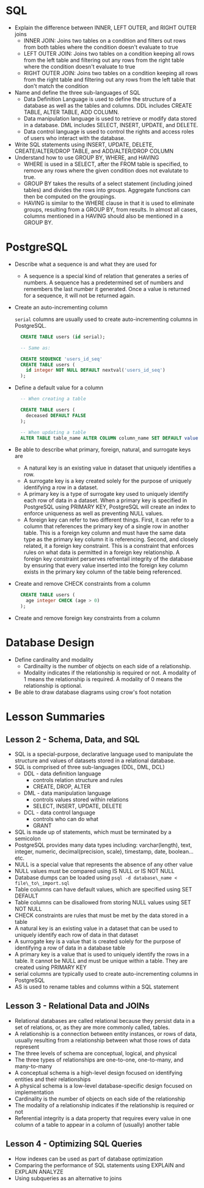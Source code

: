 # SQL

- Explain the difference between INNER, LEFT OUTER, and RIGHT OUTER joins
  - INNER JOIN: Joins two tables on a condition and filters out rows from both
    tables where the condition doesn't evaluate to true
  - LEFT OUTER JOIN: Joins two tables on a condition keeping all rows from the
    left table and filtering out any rows from the right table where the
    condition doesn't evaluate to true
  - RIGHT OUTER JOIN: Joins two tables on a condition keeping all rows from the
    right table and filtering out any rows from the left table that don't match
    the condition
- Name and define the three sub-languages of SQL
  - Data Definition Language is used to define the structure of a database as
    well as the tables and columns. DDL includes CREATE TABLE, ALTER TABLE, ADD
    COLUMN.
  - Data manipulation language is used to retrieve or modify data stored in a
    database. DML includes SELECT, INSERT, UPDATE, and DELETE.
  - Data control language is used to control the rights and access roles of
    users who interact with the database.
- Write SQL statements using INSERT, UPDATE, DELETE, CREATE/ALTER/DROP TABLE,
  and ADD/ALTER/DROP COLUMN
- Understand how to use GROUP BY, WHERE, and HAVING
  - WHERE is used in a SELECT, after the FROM table is specified, to remove any
    rows where the given condition does not evalutate to true.
  - GROUP BY takes the results of a select statement (including joined tables)
    and divides the rows into groups. Aggregate functions can then be computed
    on the groupings.
  - HAVING is similar to the WHERE clause in that it is used to eliminate
    groups, resulting from a GROUP BY, from results. In almost all cases,
    columns mentioned in a HAVING should also be mentioned in a GROUP BY.

# PostgreSQL

- Describe what a sequence is and what they are used for
  - A sequence is a special kind of relation that generates a series of numbers.
    A sequence has a predetermined set of numbers and remembers the last number
    it generated. Once a value is returned for a sequence, it will not be
    returned again.
- Create an auto-incrementing column

  `serial` columns are usually used to create auto-incrementing columns in
  PostgreSQL.

  ``` SQL
    CREATE TABLE users (id serial);

    -- Same as:

    CREATE SEQUENCE 'users_id_seq'
    CREATE TABLE users (
      id integer NOT NULL DEFAULT nextval('users_id_seq')
    );
  ```
- Define a default value for a column
  ``` SQL
    -- When creating a table

    CREATE TABLE users (
      deceased DEFAULT FALSE
    );

    -- When updating a table
    ALTER TABLE table_name ALTER COLUMN column_name SET DEFAULT value;
  ```
- Be able to describe what primary, foreign, natural, and surrogate keys are
  - A natural key is an existing value in dataset that uniquely identifies a
    row.
  - A surrogate key is a key created solely for the purpose of uniquely
    identifying a row in a dataset.
  - A primary key is a type of surrogate key used to uniquely identify each row
    of data in a dataset. When a primary key is specified in PostgreSQL using
    PRIMARY KEY, PostgreSQL will create an index to enforce uniqueness as well
    as preventing NULL values.
  - A foreign key can refer to two different things. First, it can refer to a
    column that references the primary key of a single row in another table.
    This is a foreign key column and must have the same data type as the primary
    key column it is referencing. Second, and closely related, it a foreign key
    constraint. This is a constraint that enforces rules on what data is
    permitted in a foreign key relationship. A foreign key constraint perserves
    refrentail integrity of the database by ensuring that every value inserted
    into the foreign key column exists in the primary key column of the table
    being referenced.

- Create and remove CHECK constraints from a column
  ``` SQL
    CREATE TABLE users (
      age integer CHECK (age > 0)
    );
  ```
- Create and remove foreign key constraints from a column

# Database Design

- Define cardinality and modality
  - Cardinailty is the number of objects on each side of a relationship.
  - Modality indicates if the relationship is required or not. A modality of 1
    means the relationship is required. A modality of 0 means the relationship
    is optional.
- Be able to draw database diagrams using crow's foot notation

# Lesson Summaries

## Lesson 2 - Schema, Data, and SQL

- SQL is a special-purpose, declarative language used to manipulate the
  structure and values of datasets stored in a relational database.
- SQL is comprised of three sub-languages (DDL, DML, DCL)
  * DDL - data definition language
    - controls relation structure and rules
    - CREATE, DROP, ALTER
  * DML - data manipulation language
    - controls values stored within relations
    - SELECT, INSERT, UPDATE, DELETE
  * DCL - data control language
    - controls who can do what
    - GRANT
- SQL is made up of statements, which must be terminated by a semicolon
- PostgreSQL provides many data types including: varchar(length), text, integer,
  numeric, decimal(precision, scale), timestamp, date, boolean... etc.
- NULL is a special value that represents the absence of any other value
- NULL values must be compared using IS NULL or IS NOT NULL
- Database dumps can be loaded using `psql -d database\_name < file\_to\_import.sql`
- Table columns can have default values, which are specified using SET DEFAULT
- Table columns can be disallowed from storing NULL values using SET NOT NULL
- CHECK constraints are rules that must be met by the data stored in a table
- A natural key is an existing value in a dataset that can be used to uniquely
  identify each row of data in that dataset
- A surrogate key is a value that is created solely for the purpose of
  identifying a row of data in a database table
- A primary key is a value that is used to uniquely identify the rows in a
  table. It cannot be NULL and must be unique within a table. They are created
  using PRIMARY KEY
- serial columns are typically used to create auto-incrementing columns in
  PostgreSQL
- AS is used to rename tables and columns within a SQL statement

## Lesson 3 - Relational Data and JOINs

- Relational databases are called relational because they persist data in a set
  of relations, or, as they are more commonly called, tables.
- A relationship is a connection between entity instances, or rows of data,
  usually resulting from a relationship between what those rows of data
  represent
- The three levels of schema are conceptual, logical, and physical
- The three types of relationships are one-to-one, one-to-many, and many-to-many
- A conceptual schema is a high-level design focused on identifying entities and
  their relationships
- A physical schema is a low-level database-specific design focused on
  implementation
- Cardinality is the number of objects on each side of the relationship
- The modality of a relationship indicates if the relationship is required or
  not
- Referential integrity is a data property that requires every value in one
  column of a table to appear in a column of (usually) another table

## Lesson 4 - Optimizing SQL Queries

- How indexes can be used as part of database optimization
- Comparing the performance of SQL statements using EXPLAIN and EXPLAIN ANALYZE
- Using subqueries as an alternative to joins
